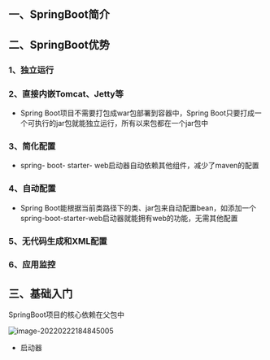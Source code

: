 ## 一、SpringBoot简介

## 二、SpringBoot优势

### 1、独立运行

### 2、直接内嵌Tomcat、Jetty等

- Spring Boot项目不需要打包成war包部署到容器中，Spring Boot只要打成一个可执行的jar包就能独立运行，所有以来包都在一个jar包中

### 3、简化配置

- spring- boot- starter- web启动器自动依赖其他组件，减少了maven的配置

### 4、自动配置

- Spring Boot能根据当前类路径下的类、jar包来自动配置bean，如添加一个spring-boot-starter-web启动器就能拥有web的功能，无需其他配置

### 5、无代码生成和XML配置

### 6、应用监控

## 三、基础入门

SpringBoot项目的核心依赖在父包中

![image-20220222184845005](https://ldt-typora.oss-cn-shenzhen.aliyuncs.com/img/image-20220222184845005.png)

- 启动器